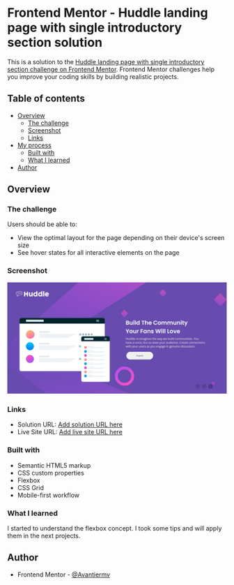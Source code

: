 # Frontend Mentor - Huddle landing page with single introductory section solution

This is a solution to the [Huddle landing page with single introductory section challenge on Frontend Mentor](https://www.frontendmentor.io/challenges/huddle-landing-page-with-a-single-introductory-section-B_2Wvxgi0). Frontend Mentor challenges help you improve your coding skills by building realistic projects. 

## Table of contents

- [Overview](#overview)
  - [The challenge](#the-challenge)
  - [Screenshot](#screenshot)
  - [Links](#links)
- [My process](#my-process)
  - [Built with](#built-with)
  - [What I learned](#what-i-learned)
- [Author](#author)

## Overview

### The challenge

Users should be able to:

- View the optimal layout for the page depending on their device's screen size
- See hover states for all interactive elements on the page

### Screenshot

![](./images/Captura%20da%20Web_13-3-2023_94422_.jpeg)


### Links

- Solution URL: [Add solution URL here](https://github.com/Avantiermv/huddle-landing-page-challenge)
- Live Site URL: [Add live site URL here](https://avantiermv.github.io/huddle-landing-page-challenge/)

### Built with

- Semantic HTML5 markup
- CSS custom properties
- Flexbox
- CSS Grid
- Mobile-first workflow

### What I learned

I started to understand the flexbox concept. I took some tips and will apply them in the next projects.

## Author

- Frontend Mentor - [@Avantiermv](https://www.frontendmentor.io/profile/Avantiermv)


